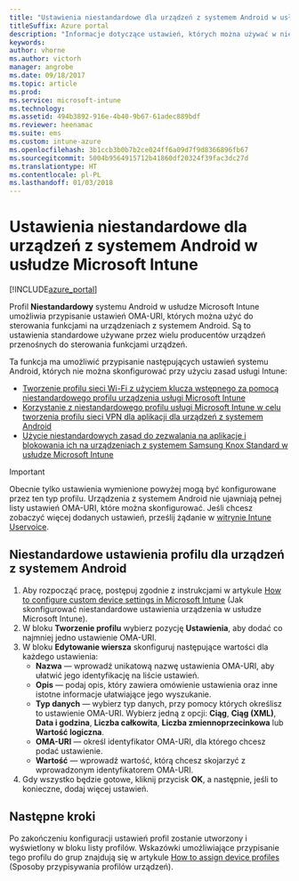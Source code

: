 ```yaml
---
title: "Ustawienia niestandardowe dla urządzeń z systemem Android w usłudze Intune"
titleSuffix: Azure portal
description: "Informacje dotyczące ustawień, których można używać w niestandardowym profilu systemu Android."
keywords: 
author: vhorne
ms.author: victorh
manager: angrobe
ms.date: 09/18/2017
ms.topic: article
ms.prod: 
ms.service: microsoft-intune
ms.technology: 
ms.assetid: 494b3892-916e-4b40-9b67-61adec889bdf
ms.reviewer: heenamac
ms.suite: ems
ms.custom: intune-azure
ms.openlocfilehash: 3b1ccb3b0b7b2ce024ff6a09d7f9d8366896fb67
ms.sourcegitcommit: 5004b9564915712b41860df20324f39fac3dc27d
ms.translationtype: HT
ms.contentlocale: pl-PL
ms.lasthandoff: 01/03/2018
---
```

# <a name="custom-settings-for-android-devices-in-microsoft-intune"></a>Ustawienia niestandardowe dla urządzeń z systemem Android w usłudze Microsoft Intune

[!INCLUDE[azure_portal](./includes/azure_portal.md)]

Profil **Niestandardowy** systemu Android w usłudze Microsoft Intune umożliwia przypisanie ustawień OMA-URI, których można użyć do sterowania funkcjami na urządzeniach z systemem Android. Są to ustawienia standardowe używane przez wielu producentów urządzeń przenośnych do sterowania funkcjami urządzeń.

Ta funkcja ma umożliwić przypisanie następujących ustawień systemu Android, których nie można skonfigurować przy użyciu zasad usługi Intune:

- [Tworzenie profilu sieci Wi-Fi z użyciem klucza wstępnego za pomocą niestandardowego profilu urządzenia usługi Microsoft Intune](/intune/wi-fi-profile-shared-key)
- [Korzystanie z niestandardowego profilu usługi Microsoft Intune w celu tworzenia profilu sieci VPN dla aplikacji dla urządzeń z systemem Android](/intune/android-pulse-secure-per-app-vpn)
- [Użycie niestandardowych zasad do zezwalania na aplikacje i blokowania ich na urządzeniach z systemem Samsung Knox Standard w usłudze Microsoft Intune](/intune/samsung-knox-apps-allow-block)

>[!IMPORTANT]
>Obecnie tylko ustawienia wymienione powyżej mogą być konfigurowane przez ten typ profilu. Urządzenia z systemem Android nie ujawniają pełnej listy ustawień OMA-URI, które można skonfigurować. Jeśli chcesz zobaczyć więcej dodanych ustawień, prześlij żądanie w [witrynie Intune Uservoice](https://microsoftintune.uservoice.com/forums/291681-ideas).

## <a name="custom-profile-settings-for-android-devices"></a>Niestandardowe ustawienia profilu dla urządzeń z systemem Android

1. Aby rozpocząć pracę, postępuj zgodnie z instrukcjami w artykule [How to configure custom device settings in Microsoft Intune](custom-settings-configure.md) (Jak skonfigurować niestandardowe ustawienia urządzenia w usłudze Microsoft Intune).
2. W bloku **Tworzenie profilu** wybierz pozycję **Ustawienia**, aby dodać co najmniej jedno ustawienie OMA-URI.
3. W bloku **Edytowanie wiersza** skonfiguruj następujące wartości dla każdego ustawienia:
    - **Nazwa** — wprowadź unikatową nazwę ustawienia OMA-URI, aby ułatwić jego identyfikację na liście ustawień.
    - **Opis** — podaj opis, który zawiera omówienie ustawienia oraz inne istotne informacje ułatwiające jego wyszukanie.
    - **Typ danych** — wybierz typ danych, przy pomocy których określisz to ustawienie OMA-URI. Wybierz jedną z opcji: **Ciąg**, **Ciąg (XML)**, **Data i godzina**, **Liczba całkowita**, **Liczba zmiennoprzecinkowa** lub **Wartość logiczna**.
    - **OMA-URI** — określ identyfikator OMA-URI, dla którego chcesz podać ustawienie.
    - **Wartość** — wprowadź wartość, którą chcesz skojarzyć z wprowadzonym identyfikatorem OMA-URI.
4. Gdy wszystko będzie gotowe, kliknij przycisk **OK**, a następnie, jeśli to konieczne, dodaj więcej ustawień.

## <a name="next-steps"></a>Następne kroki

Po zakończeniu konfiguracji ustawień profil zostanie utworzony i wyświetlony w bloku listy profilów. Wskazówki umożliwiające przypisanie tego profilu do grup znajdują się w artykule [How to assign device profiles](device-profile-assign.md) (Sposoby przypisywania profilów urządzeń).




